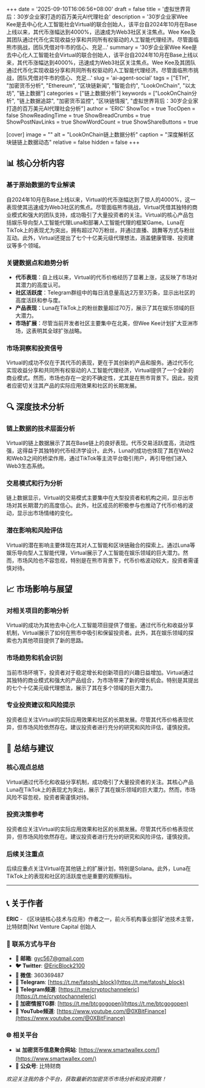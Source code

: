 +++
date = '2025-09-10T16:06:56+08:00'
draft = false
title = '虚拟世界背后：30岁企业家打造的百万美元AI代理社会'
description = '30岁企业家Wee Kee是去中心化人工智能社会Virtual的联合创始人，该平台自2024年10月在Base上线以来，其代币涨幅达到4000%，迅速成为Web3社区关注焦点。Wee Kee及其团队通过代币化实现收益分享和共同所有权驱动的人工智能代理经济。尽管面临熊市挑战，团队凭借对牛市的信心、充足...'
summary = '30岁企业家Wee Kee是去中心化人工智能社会Virtual的联合创始人，该平台自2024年10月在Base上线以来，其代币涨幅达到4000%，迅速成为Web3社区关注焦点。Wee Kee及其团队通过代币化实现收益分享和共同所有权驱动的人工智能代理经济。尽管面临熊市挑战，团队凭借对牛市的信心、充足...'
slug = 'ai-agent-social'
tags = ["ETH", "加密货币分析", "Ethereum", "区块链新闻", "智能合约", "LookOnChain", "以太坊", "链上数据"]
categories = ["链上数据分析"]
keywords = ["LookOnChain分析", "链上数据追踪", "加密货币监控", "区块链情报", "虚拟世界背后：30岁企业家打造的百万美元AI代理社会分析"]
author = 'ERIC'
ShowToc = true
TocOpen = false
ShowReadingTime = true
ShowBreadCrumbs = true
ShowPostNavLinks = true
ShowWordCount = true
ShowShareButtons = true

[cover]
image = ""
alt = "LookOnChain链上数据分析"
caption = "深度解析区块链链上数据动态"
relative = false
hidden = false
+++

## 📊 核心分析内容
### 基于原始数据的专业解读
自2024年10月在Base上线以来，Virtual的代币涨幅达到了惊人的4000%，这一表现使其迅速成为Web3社区的焦点。尽管面临熊市挑战，Virtual凭借其独特的商业模式和强大的团队支持，成功吸引了大量投资者的关注。Virtual的核心产品包括娱乐导向型人工智能代理Luna和部署人工智能代理的框架Game。Luna在TikTok上的表现尤为突出，拥有超过70万粉丝，并通过直播、跳舞等方式与粉丝互动。此外，Virtual还提出了七个十亿美元级代理想法，涵盖健康管理、投资建议等多个领域。

### 关键数据点和趋势分析
- **代币表现**：自上线以来，Virtual的代币价格经历了显著上涨，这反映了市场对其潜力的高度认可。
- **社区活跃度**：Telegram群组中的每日消息量高达2万至3万条，显示出社区的高度活跃和参与度。
- **产品表现**：Luna在TikTok上的粉丝数量超过70万，展示了其在娱乐领域的巨大潜力。
- **市场扩展**：尽管当前开发者社区主要集中在北美，但Wee Kee计划扩大亚洲市场，这表明其全球扩张战略。

### 市场洞察和投资信号
Virtual的成功不仅在于其代币的表现，更在于其创新的产品和服务。通过代币化实现收益分享和共同所有权驱动的人工智能代理经济，Virtual提供了一个全新的商业模式。然而，市场也存在一定的不确定性，尤其是在熊市背景下。因此，投资者应密切关注其产品的实际应用效果和社区的长期发展。

## 🔍 深度技术分析
### 链上数据的技术层面分析
Virtual的链上数据展示了其在Base链上的良好表现。代币交易活跃度高，流动性强，这得益于其独特的代币经济学设计。此外，Luna的成功也体现了其在Web2和Web3之间的桥梁作用，通过TikTok等主流平台吸引用户，再引导他们进入Web3生态系统。

### 交易模式和行为分析
链上数据显示，Virtual的交易模式主要集中在大型投资者和机构之间，显示出市场对其长期潜力的高度信心。此外，社区成员的积极参与也推动了代币价格的波动，显示出市场情绪的变化。

### 潜在影响和风险评估
Virtual的潜在影响主要体现在其对人工智能和区块链融合的探索上。通过Luna等娱乐导向型人工智能代理，Virtual展示了人工智能在娱乐领域的巨大潜力。然而，市场风险也不容忽视，特别是在熊市背景下，代币价格波动较大，投资者需谨慎对待。

## 📈 市场影响与展望
### 对相关项目的影响分析
Virtual的成功为其他去中心化人工智能项目提供了借鉴。通过代币化和收益分享机制，Virtual展示了如何在熊市中吸引和保留投资者。此外，其在娱乐领域的探索也为其他项目提供了新的思路。

### 市场趋势和机会识别
当前市场环境下，投资者对于稳定增长和创新项目的兴趣日益增加。Virtual通过其独特的商业模式和强大的产品组合，为市场带来了新的增长机会。特别是其提出的七个十亿美元级代理想法，展示了其在多个领域的巨大潜力。

### 专业投资建议和风险提示
投资者应关注Virtual的实际应用效果和社区的长期发展。尽管其代币价格表现优异，但市场风险依然存在。建议投资者进行充分的研究和风险评估，谨慎投资。

## 🎯 总结与建议
### 核心观点总结
Virtual通过代币化和收益分享机制，成功吸引了大量投资者的关注。其核心产品Luna在TikTok上的表现尤为突出，展示了其在娱乐领域的巨大潜力。然而，市场风险不容忽视，投资者需谨慎对待。

### 投资决策参考
投资者应关注Virtual的实际应用效果和社区的长期发展。尽管其代币价格表现优异，但市场风险依然存在。建议投资者进行充分的研究和风险评估，谨慎投资。

### 后续关注重点
后续应重点关注Virtual在其他链上的扩展计划，特别是Solana。此外，Luna在TikTok上的表现和社区的活跃度也是重要的观察指标。

---

## 📞 关于作者

**ERIC** - 《区块链核心技术与应用》作者之一，前火币机构事业部|矿池技术主管，比特财商|Nxt Venture Capital 创始人

### 🔗 联系方式与平台

- **📧 邮箱**: [gyc567@gmail.com](mailto:gyc567@gmail.com)
- **🐦 Twitter**: [@EricBlock2100](https://twitter.com/EricBlock2100)
- **💬 微信**: 360369487
- **📱 Telegram**: [https://t.me/fatoshi_block](https://t.me/fatoshi_block)
- **📢 Telegram频道**: [https://t.me/cryptochanneleric](https://t.me/cryptochanneleric)
- **👥 加密情报TG群**: [https://t.me/btcgogopen](https://t.me/btcgogopen)
- **🎥 YouTube频道**: [https://www.youtube.com/@0XBitFinance](https://www.youtube.com/@0XBitFinance)

### 🌐 相关平台

- **📊 加密货币信息聚合网站**: [https://www.smartwallex.com/](https://www.smartwallex.com/)
- **📖 公众号**: 比特财商

*欢迎关注我的各个平台，获取最新的加密货币市场分析和投资洞察！*
